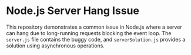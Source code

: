 # Node.js Server Hang Issue

This repository demonstrates a common issue in Node.js where a server can hang due to long-running requests blocking the event loop. The `server.js` file contains the buggy code, and `serverSolution.js` provides a solution using asynchronous operations.